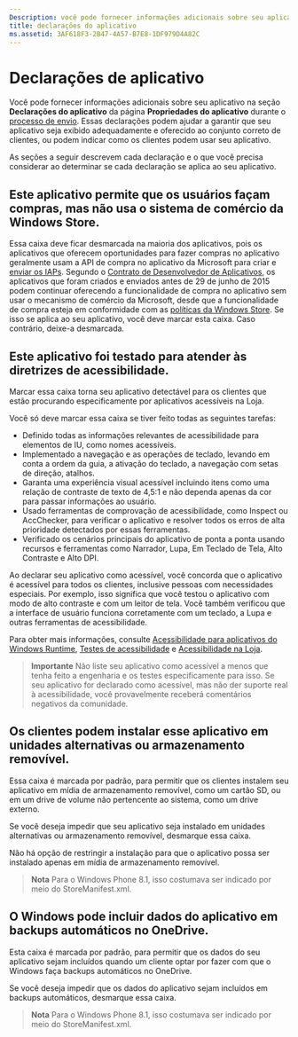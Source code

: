 ```yaml
---
Description: você pode fornecer informações adicionais sobre seu aplicativo na seção Declarações do aplicativo da página Propriedades do aplicativo durante o processo de envio.
title: declarações do aplicativo
ms.assetid: 3AF618F3-2B47-4A57-B7E8-1DF979D4A82C
---
```


# Declarações de aplicativo

Você pode fornecer informações adicionais sobre seu aplicativo na seção **Declarações do aplicativo** da página **Propriedades do aplicativo** durante o [processo de envio](app-submissions.md). Essas declarações podem ajudar a garantir que seu aplicativo seja exibido adequadamente e oferecido ao conjunto correto de clientes, ou podem indicar como os clientes podem usar seu aplicativo.

As seções a seguir descrevem cada declaração e o que você precisa considerar ao determinar se cada declaração se aplica ao seu aplicativo.

## Este aplicativo permite que os usuários façam compras, mas não usa o sistema de comércio da Windows Store.

Essa caixa deve ficar desmarcada na maioria dos aplicativos, pois os aplicativos que oferecem oportunidades para fazer compras no aplicativo geralmente usam a API de compra no aplicativo da Microsoft para criar e [enviar os IAPs](iap-submissions.md). Segundo o [Contrato de Desenvolvedor de Aplicativos](https://msdn.microsoft.com/library/windows/apps/hh694058), os aplicativos que foram criados e enviados antes de 29 de junho de 2015 podem continuar oferecendo a funcionalidade de compra no aplicativo sem usar o mecanismo de comércio da Microsoft, desde que a funcionalidade de compra esteja em conformidade com as [políticas da Windows Store](https://msdn.microsoft.com/library/windows/apps/dn764944.aspx#pol_10_8). Se isso se aplica ao seu aplicativo, você deve marcar esta caixa. Caso contrário, deixe-a desmarcada.

## Este aplicativo foi testado para atender às diretrizes de acessibilidade.

Marcar essa caixa torna seu aplicativo detectável para os clientes que estão procurando especificamente por aplicativos acessíveis na Loja.

Você só deve marcar essa caixa se tiver feito todas as seguintes tarefas:

-   Definido todas as informações relevantes de acessibilidade para elementos de IU, como nomes acessíveis.
-   Implementado a navegação e as operações de teclado, levando em conta a ordem da guia, a ativação do teclado, a navegação com setas de direção, atalhos.
-   Garanta uma experiência visual acessível incluindo itens como uma relação de contraste de texto de 4,5:1 e não dependa apenas da cor para passar informações ao usuário.
-   Usado ferramentas de comprovação de acessibilidade, como Inspect ou AccChecker, para verificar o aplicativo e resolver todos os erros de alta prioridade detectados por essas ferramentas.
-   Verificado os cenários principais do aplicativo de ponta a ponta usando recursos e ferramentas como Narrador, Lupa, Em Teclado de Tela, Alto Contraste e Alto DPI.

Ao declarar seu aplicativo como acessível, você concorda que o aplicativo é acessível para todos os clientes, inclusive pessoas com necessidades especiais. Por exemplo, isso significa que você testou o aplicativo com modo de alto contraste e com um leitor de tela. Você também verificou que a interface de usuário funciona corretamente com um teclado, a Lupa e outras ferramentas de acessibilidade.

Para obter mais informações, consulte [Acessibilidade para aplicativos do Windows Runtime](https://msdn.microsoft.com/library/windows/apps/dn263101), [Testes de acessibilidade](https://msdn.microsoft.com/library/windows/apps/mt297664) e [Acessibilidade na Loja](https://msdn.microsoft.com/library/windows/apps/mt297663).

> **Importante**  Não liste seu aplicativo como acessível a menos que tenha feito a engenharia e os testes especificamente para isso. Se seu aplicativo for declarado como acessível, mas não der suporte real à acessibilidade, você provavelmente receberá comentários negativos da comunidade.

## Os clientes podem instalar esse aplicativo em unidades alternativas ou armazenamento removível.

Essa caixa é marcada por padrão, para permitir que os clientes instalem seu aplicativo em mídia de armazenamento removível, como um cartão SD, ou em um drive de volume não pertencente ao sistema, como um drive externo.

Se você deseja impedir que seu aplicativo seja instalado em unidades alternativas ou armazenamento removível, desmarque essa caixa.

Não há opção de restringir a instalação para que o aplicativo possa ser instalado apenas em mídia de armazenamento removível.

> **Nota**  Para o Windows Phone 8.1, isso costumava ser indicado por meio do StoreManifest.xml.

## O Windows pode incluir dados do aplicativo em backups automáticos no OneDrive.

Esta caixa é marcada por padrão, para permitir que os dados do seu aplicativo sejam incluídos quando um cliente optar por fazer com que o Windows faça backups automáticos no OneDrive.

Se você deseja impedir que os dados do aplicativo sejam incluídos em backups automáticos, desmarque essa caixa.

> **Nota**  Para o Windows Phone 8.1, isso costumava ser indicado por meio do StoreManifest.xml.

 

 

 






<!--HONumber=Mar16_HO1-->



